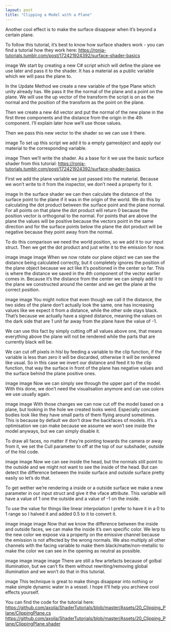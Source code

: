 ```yaml
---
layout: post
title: "Clipping a Model with a Plane"
---
```


Another cool effect is to make the surface disappear when it’s beyond a certain plane.

To follow this tutorial, it’s best to know how surface shaders work - you can find a tutorial how they work here: https://ronja-tutorials.tumblr.com/post/172421924392/surface-shader-basics

image
We start by creating a new C# script which will define the plane we use later and pass it to the shader. It has a material as a public variable which we will pass the plane to.

In the Update Method we create a new variable of the type Plane which unity already has. We pass it the the normal of the plane and a point on the plane. We will use the up vector of the transform the script is on as the normal and the position of the transform as the point on the plane.

Then we create a new 4d vector and put the normal of the new plane in the first three components and the distance from the origin in the 4th component. I’ll explain later how we’ll use those values.

Then we pass this new vector to the shader so we can use it there.

image
To set up this script we add it to a empty gameobject and apply our material to the corresponding variable.

image
Then we’ll write the shader. As a base for it we use the basic surface shader from this tutorial: https://ronja-tutorials.tumblr.com/post/172421924392/surface-shader-basics.

First we add the plane variable we just passed into the material. Because we won’t write to it from the inspector, we don’t need a property for it.

image
In the surface shader we can then calculate the distance of the surface point to the plane if it was in the origin of the world. We do this by calculating the dot product between the surface point and the plane normal. For all points on that plane the dot product will return 0 because the position vector is orthogonal to the normal. For points that are above the plane the values will be positive because the vectors point in the same direction and for the surface points below the plane the dot product will be negative because they point away from the normal.

To do this comparison we need the world position, so we add it to our input struct. Then we get the dot product and just write it to the emission for now.

image
image
image
When we now rotate our plane object we can see the distance being calculated correctly, but it completely ignores the position of the plane object because we act like it’s positioned in the center so far. This is where the distance we saved in the 4th component of the vector earlier comes in. Because it’s the distance from the center we can simply add it to the plane we constructed around the center and we get the plane at the correct position.

image
image
You might notice that even though we call it the distance, the two sides of the plane don’t actually look the same, one has increasing values like we expect it from a distance, while the other side stays black. That’s because we actually have a signed distance, meaning the values on the dark side that are 1 unit far away from the plane have the value of -1.

We can use this fact by simply cutting off all values above one, that means everything above the plane will not be rendered while the parts that are currently black will be.

We can cut off pixels in hlsl by feeding a variable to the clip function, if the variable is less than zero it will be discarded, otherwise it will be rendered like usual. So in this case we invert our distance and feed it to the clip function, that way the surface in front of the plane has negative values and the surface behind the plane positive ones.

image
image
Now we can simply see through the upper part of the model. With this done, we don’t need the visualisation anymore and can use colors we use usually again.

image
image
With those changes we can now cut off the model based on a plane, but looking in the hole we created looks weird. Especially concave bodies look like they have small parts of them flying around sometimes. This is because by default we don’t draw the backfaces of models. It’s a optimisation we can make because we assume we won’t see inside the model anyways, but we can simply disable it.

To draw all faces, no matter if they’re pointing towards the camera or away from it, we set the Cull parameter to off at the top of our subshader, outside of the hlsl code.

image
image
Now we can see inside the head, but the normals still point to the outside and we might not want to see the inside of the head. But can detect the difference between the inside surface and outside surface pretty easily so let’s do that.

To get wether we’re rendering a inside or a outside surface we make a new parameter in our input struct and give it the vface attribute. This variable will have a value of 1 one the outside and a value of -1 on the inside.

To use the value for things like linear interpolation I prefer to have it in a 0 to 1 range so I halved it and added 0.5 to it to convert it.

image
image
image
Now that we know the difference between the inside and outside faces, we can make the inside it’s own specific color. We lerp to the new color we expose via a property on the emissive channel because the emission is not affected by the wrong normals. We also multiply all other channels with the facing variable to make them black/matte/non-metallic to make the color we can see in the opening as neutral as possible.

image
image
image
image
There are still a few artefacts because of golbal illumination, but we can’t fix them without rewriting/removing global illumination and we won’t do that in this tutorial.

image
This technique is great to make things disappear into nothing or make simple dynamic water in a vessel. I hope it’ll help you archieve cool effects yourself.

You can find the code for the tutorial here:
https://github.com/axoila/ShaderTutorials/blob/master/Assets/20_Clipping_Plane/ClippingPlane.cs
https://github.com/axoila/ShaderTutorials/blob/master/Assets/20_Clipping_Plane/ClippingPlane.shader